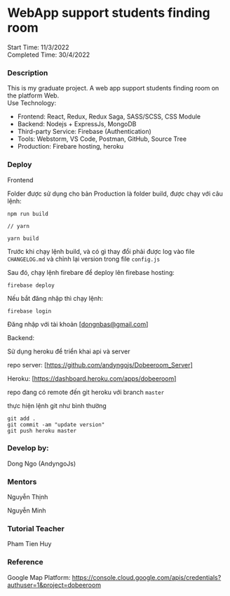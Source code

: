 # WebApp support students finding room

Start Time: 11/3/2022 <br>
Completed Time: 30/4/2022

### Description
This is my graduate project. A web app support students finding room on the platform Web.
<br> Use Technology:
- Frontend: React, Redux, Redux Saga, SASS/SCSS, CSS Module
- Backend: Nodejs + ExpressJs, MongoDB
- Third-party Service: Firebase (Authentication)
- Tools: Webstorm, VS Code, Postman, GitHub, Source Tree
- Production: Firebare hosting, heroku

### Deploy
Frontend

Folder được sử dụng cho bản Production là folder build, được chạy với câu lệnh:
```
npm run build

// yarn 

yarn build
```
Trước khi chạy lệnh build, và có gì thay đổi phải được log vào file `CHANGELOG.md` và chỉnh lại version trong file `config.js`

Sau đó, chạy lệnh firebare để deploy lên firebase hosting:
```
firebase deploy
```
Nếu bắt đăng nhập thì chạy lệnh:
```
firebase login
```
Đăng nhập với tài khoản [dongnbas@gmail.com]

Backend:

Sử dụng heroku để triển khai api và server

repo server: [https://github.com/andyngojs/Dobeeroom_Server]

Heroku: [https://dashboard.heroku.com/apps/dobeeroom]

repo đang có remote đến git heroku với branch `master`

thực hiện lệnh git như bình thường

```
git add .
git commit -am "update version"
git push heroku master
```

### Develop by:
Dong Ngo (AndyngoJs)

### Mentors
Nguyễn Thịnh 

Nguyễn Minh

### Tutorial Teacher
Pham Tien Huy

### Reference

Google Map Platform: https://console.cloud.google.com/apis/credentials?authuser=1&project=dobeeroom